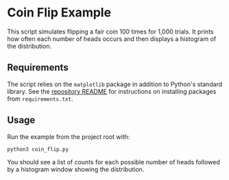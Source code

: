 # Coin Flip Example

This script simulates flipping a fair coin 100 times for 1,000 trials.
It prints how often each number of heads occurs and then displays a histogram
of the distribution.

## Requirements

The script relies on the `matplotlib` package in addition to Python's standard
library. See the [repository README](../README.md) for instructions on installing
packages from `requirements.txt`.

## Usage

Run the example from the project root with:

```bash
python3 coin_flip.py
```

You should see a list of counts for each possible number of heads followed by a
histogram window showing the distribution.
